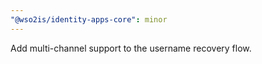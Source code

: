 ```yaml
---
"@wso2is/identity-apps-core": minor
---
```


Add multi-channel support to the username recovery flow.
